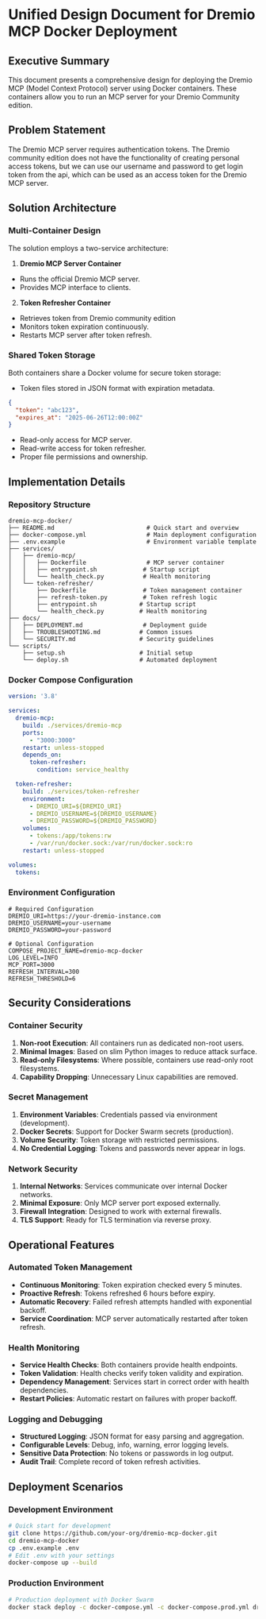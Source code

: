 # Unified Design Document for Dremio MCP Docker Deployment

## Executive Summary

This document presents a comprehensive design for deploying the Dremio MCP (Model Context Protocol) server using Docker containers.
These containers allow you to run an MCP server for your Dremio Community edition.

## Problem Statement

The Dremio MCP server requires authentication tokens.
The Dremio community edition does not have the functionality of creating personal access tokens,
but we can use our username and password to get login token from the api,
which can be used as an access token for the Dremio MCP server.

## Solution Architecture

### Multi-Container Design

The solution employs a two-service architecture:

1. **Dremio MCP Server Container**

- Runs the official Dremio MCP server.
- Provides MCP interface to clients.

2. **Token Refresher Container**

- Retrieves token from Dremio community edition
- Monitors token expiration continuously.
- Restarts MCP server after token refresh.

### Shared Token Storage

Both containers share a Docker volume for secure token storage:

- Token files stored in JSON format with expiration metadata.

```json
{
  "token": "abc123",
  "expires_at": "2025-06-26T12:00:00Z"
}
```

- Read-only access for MCP server.
- Read-write access for token refresher.
- Proper file permissions and ownership.

## Implementation Details

### Repository Structure

```text
dremio-mcp-docker/
├── README.md                          # Quick start and overview
├── docker-compose.yml                 # Main deployment configuration
├── .env.example                       # Environment variable template
├── services/
│   ├── dremio-mcp/
│   │   ├── Dockerfile                 # MCP server container
│   │   ├── entrypoint.sh             # Startup script
│   │   └── health_check.py           # Health monitoring
│   └── token-refresher/
│       ├── Dockerfile                # Token management container
│       ├── refresh-token.py          # Token refresh logic
│       ├── entrypoint.sh            # Startup script
│       └── health_check.py          # Health monitoring
├── docs/
│   ├── DEPLOYMENT.md                 # Deployment guide
│   ├── TROUBLESHOOTING.md           # Common issues
│   └── SECURITY.md                  # Security guidelines
└── scripts/
    ├── setup.sh                     # Initial setup
    └── deploy.sh                    # Automated deployment
```

### Docker Compose Configuration

```yaml
version: '3.8'

services:
  dremio-mcp:
    build: ./services/dremio-mcp
    ports:
      - "3000:3000"
    restart: unless-stopped
    depends_on:
      token-refresher:
        condition: service_healthy

  token-refresher:
    build: ./services/token-refresher
    environment:
      - DREMIO_URI=${DREMIO_URI}
      - DREMIO_USERNAME=${DREMIO_USERNAME}
      - DREMIO_PASSWORD=${DREMIO_PASSWORD}
    volumes:
      - tokens:/app/tokens:rw
      - /var/run/docker.sock:/var/run/docker.sock:ro
    restart: unless-stopped

volumes:
  tokens:
```

### Environment Configuration

```env
# Required Configuration
DREMIO_URI=https://your-dremio-instance.com
DREMIO_USERNAME=your-username
DREMIO_PASSWORD=your-password

# Optional Configuration
COMPOSE_PROJECT_NAME=dremio-mcp-docker
LOG_LEVEL=INFO
MCP_PORT=3000
REFRESH_INTERVAL=300
REFRESH_THRESHOLD=6
```

## Security Considerations

### Container Security

1. **Non-root Execution**: All containers run as dedicated non-root users.
2. **Minimal Images**: Based on slim Python images to reduce attack surface.
3. **Read-only Filesystems**: Where possible, containers use read-only root filesystems.
4. **Capability Dropping**: Unnecessary Linux capabilities are removed.

### Secret Management

1. **Environment Variables**: Credentials passed via environment (development).
2. **Docker Secrets**: Support for Docker Swarm secrets (production).
3. **Volume Security**: Token storage with restricted permissions.
4. **No Credential Logging**: Tokens and passwords never appear in logs.

### Network Security

1. **Internal Networks**: Services communicate over internal Docker networks.
2. **Minimal Exposure**: Only MCP server port exposed externally.
3. **Firewall Integration**: Designed to work with external firewalls.
4. **TLS Support**: Ready for TLS termination via reverse proxy.

## Operational Features

### Automated Token Management

- **Continuous Monitoring**: Token expiration checked every 5 minutes.
- **Proactive Refresh**: Tokens refreshed 6 hours before expiry.
- **Automatic Recovery**: Failed refresh attempts handled with exponential backoff.
- **Service Coordination**: MCP server automatically restarted after token refresh.

### Health Monitoring

- **Service Health Checks**: Both containers provide health endpoints.
- **Token Validation**: Health checks verify token validity and expiration.
- **Dependency Management**: Services start in correct order with health dependencies.
- **Restart Policies**: Automatic restart on failures with proper backoff.

### Logging and Debugging

- **Structured Logging**: JSON format for easy parsing and aggregation.
- **Configurable Levels**: Debug, info, warning, error logging levels.
- **Sensitive Data Protection**: No tokens or passwords in log output.
- **Audit Trail**: Complete record of token refresh activities.

## Deployment Scenarios

### Development Environment

```bash
# Quick start for development
git clone https://github.com/your-org/dremio-mcp-docker.git
cd dremio-mcp-docker
cp .env.example .env
# Edit .env with your settings
docker-compose up --build
```

### Production Environment

```bash
# Production deployment with Docker Swarm
docker stack deploy -c docker-compose.yml -c docker-compose.prod.yml dremio-mcp
```
